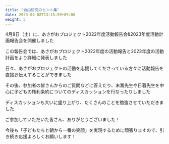 ```yaml
---
title: "自由研究のヒント集"
date: 2023-04-08T13:15:59+09:00
weight: 5
---
```

4月8日（土）に、あさがおプロジェクト2022年度活動報告会&2023年度活動計画報告会を開催しました
<!--more-->

この報告会では、あさがおプロジェクト2022年度の活動報告と2023年度の活動計画をより詳細に発表しました

日々、あさがおプロジェクトの活動を応援してくださっている方々に活動報告を直接お伝えすることができました

その後、参加者の皆さんからのご質問などに答えたり、末冨先生や日暮先生を中心に子どもの権利条約についてのディスカッションを行なったりしました

ディスカッションも大いに盛り上がり、たくさんのことを勉強させていただきました

ご参加していただいた皆さん、ありがとうございました！

今後も「子どもたちと朝から一番の笑顔」を実現するために頑張りますので、引き続き応援よろしくお願いします！
